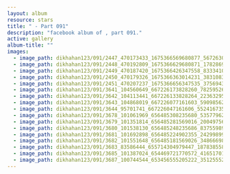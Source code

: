 ```yaml
---
layout: album
resource: stars
title: " - Part 091"
description: "facebook album of , part 091."
active: gallery
album-title: ""
images:
  - image_path: dikhahan123/091/2447_470173433_1675366569680877_5672630515415834235_n.jpg
  - image_path: dikhahan123/091/2448_470192809_1675366629680871_1782869828508746935_n.jpg
  - image_path: dikhahan123/091/2449_470187420_1675366426347558_8333410107550381820_n.jpg
  - image_path: dikhahan123/091/2450_470179326_1675366363014231_3831083591836343938_n.jpg
  - image_path: dikhahan123/091/2451_470207237_1675366656347535_3756943677775747309_n.jpg
  - image_path: dikhahan123/091/3641_104560649_667226173828260_7825952605443153766_n.jpg
  - image_path: dikhahan123/091/3642_104113441_667226133828264_2236329577869879254_n.jpg
  - image_path: dikhahan123/091/3643_104868019_667226077161603_5909856216526781969_n.jpg
  - image_path: dikhahan123/091/3644_95701741_667226047161606_552416735391656411_n.jpg
  - image_path: dikhahan123/091/3678_101061969_656485308235680_5357796291000664064_n.jpg
  - image_path: dikhahan123/091/3679_101351814_656485281569016_2004975658161143808_n.jpg
  - image_path: dikhahan123/091/3680_101538130_656485248235686_8375598964967211008_n.jpg
  - image_path: dikhahan123/091/3681_101692898_656485224902355_2429989996682280960_n.jpg
  - image_path: dikhahan123/091/3682_101551648_656485181569026_3486669805400883200_n.jpg
  - image_path: dikhahan123/091/3683_83586444_655714304979447_1878385581625442304_n.jpg
  - image_path: dikhahan123/091/3685_101387024_654469721770572_4165170175974309888_n.jpg
  - image_path: dikhahan123/091/3687_100744544_653456555205222_351255520822165504_n.jpg
---
```

